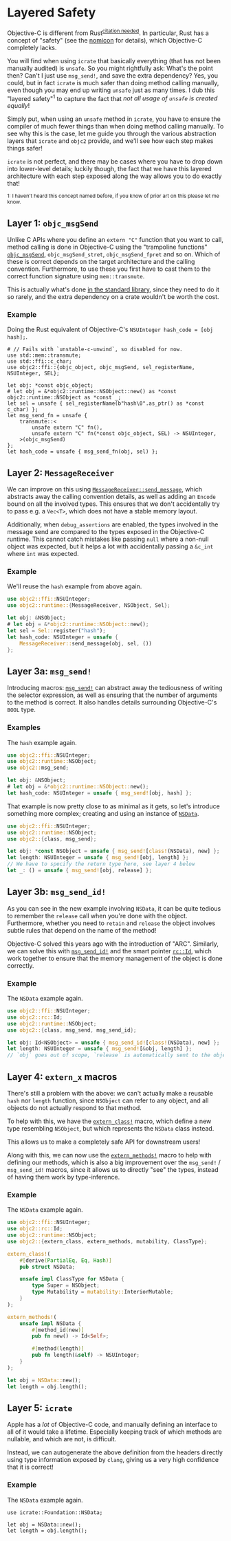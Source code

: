 # Layered Safety

Objective-C is different from Rust<sup>[citation needed]</sup>. In particular,
Rust has a concept of "safety" (see the [nomicon] for details), which
Objective-C completely lacks.

You will find when using `icrate` that basically everything (that has not been
manually audited) is `unsafe`. So you might rightfully ask: What's the point
then? Can't I just use `msg_send!`, and save the extra dependency?
Yes, you could, but in fact `icrate` is much safer than doing method calling
manually, even though you may end up writing `unsafe` just as many times. I
dub this "layered safety"<sup>1</sup> to capture the fact that _not all usage
of `unsafe` is created equally_!

Simply put, when using an `unsafe` method in `icrate`, you have to ensure the
compiler of much fewer things than when doing method calling manually.
To see why this is the case, let me guide you through the various abstraction
layers that `icrate` and `objc2` provide, and we'll see how each step makes
things safer!

`icrate` is not perfect, and there may be cases where you have to drop down
into lower-level details; luckily though, the fact that we have this layered
architecture with each step exposed along the way allows you to do exactly
that!

<sup>1: I haven't heard this concept named before, if you know of prior art on this please let me know.</sup>

[citation needed]: https://xkcd.com/285/
[nomicon]: https://doc.rust-lang.org/nomicon/intro.html


## Layer 1: `objc_msgSend`

Unlike C APIs where you define an `extern "C"` function that you want to call,
method calling is done in Objective-C using the "trampoline functions"
[`objc_msgSend`], `objc_msgSend_stret`, `objc_msgSend_fpret` and so on.
Which of these is correct depends on the target architecture and the calling
convention. Furthermore, to use these you first have to cast them to the
correct function signature using `mem::transmute`.

This is actually what's done [in the standard library][std-objc], since they
need to do it so rarely, and the extra dependency on a crate wouldn't be worth
the cost.

[`objc_msgSend`]: crate::ffi::objc_msgSend
[std-objc]: https://github.com/rust-lang/rust/blob/aa0189170057a6b56f445f05b9840caf6f260212/library/std/src/sys/unix/args.rs#L196-L248


### Example

Doing the Rust equivalent of Objective-C's `NSUInteger hash_code = [obj hash];`.

```rust, ignore
# // Fails with `unstable-c-unwind`, so disabled for now.
use std::mem::transmute;
use std::ffi::c_char;
use objc2::ffi::{objc_object, objc_msgSend, sel_registerName, NSUInteger, SEL};

let obj: *const objc_object;
# let obj = &*objc2::runtime::NSObject::new() as *const objc2::runtime::NSObject as *const _;
let sel = unsafe { sel_registerName(b"hash\0".as_ptr() as *const c_char) };
let msg_send_fn = unsafe {
    transmute::<
        unsafe extern "C" fn(),
        unsafe extern "C" fn(*const objc_object, SEL) -> NSUInteger,
    >(objc_msgSend)
};
let hash_code = unsafe { msg_send_fn(obj, sel) };
```


## Layer 2: `MessageReceiver`

We can improve on this using [`MessageReceiver::send_message`], which
abstracts away the calling convention details, as well as adding an `Encode`
bound on all the involved types. This ensures that we don't accidentally try
to pass e.g. a `Vec<T>`, which does not have a stable memory layout.

Additionally, when `debug_assertions` are enabled, the types involved in the
message send are compared to the types exposed in the Objective-C runtime.
This cannot catch mistakes like passing `null` where a non-null object was
expected, but it helps a lot with accidentally passing a `&c_int` where `int`
was expected.

[`MessageReceiver::send_message`]: crate::runtime::MessageReceiver::send_message


### Example

We'll reuse the `hash` example from above again.

```rust
use objc2::ffi::NSUInteger;
use objc2::runtime::{MessageReceiver, NSObject, Sel};

let obj: &NSObject;
# let obj = &*objc2::runtime::NSObject::new();
let sel = Sel::register("hash");
let hash_code: NSUInteger = unsafe {
    MessageReceiver::send_message(obj, sel, ())
};
```


## Layer 3a: `msg_send!`

Introducing macros: [`msg_send!`] can abstract away the tediousness of writing
the selector expression, as well as ensuring that the number of arguments to
the method is correct. It also handles details surrounding Objective-C's
`BOOL` type.

[`msg_send!`]: crate::msg_send


### Examples

The `hash` example again.

```rust
use objc2::ffi::NSUInteger;
use objc2::runtime::NSObject;
use objc2::msg_send;

let obj: &NSObject;
# let obj = &*objc2::runtime::NSObject::new();
let hash_code: NSUInteger = unsafe { msg_send![obj, hash] };
```

That example is now pretty close to as minimal as it gets, so let's introduce
something more complex; creating and using an instance of [`NSData`].

```rust
use objc2::ffi::NSUInteger;
use objc2::runtime::NSObject;
use objc2::{class, msg_send};

let obj: *const NSObject = unsafe { msg_send![class!(NSData), new] };
let length: NSUInteger = unsafe { msg_send![obj, length] };
// We have to specify the return type here, see layer 4 below
let _: () = unsafe { msg_send![obj, release] };
```

[`NSData`]: https://developer.apple.com/documentation/foundation/nsdata?language=objc


## Layer 3b: `msg_send_id!`

As you can see in the new example involving `NSData`, it can be quite tedious
to remember the `release` call when you're done with the object. Furthermore,
whether you need to `retain` and `release` the object involves subtle rules
that depend on the name of the method!

Objective-C solved this years ago with the introduction of "ARC". Similarly,
we can solve this with [`msg_send_id!`] and the smart pointer [`rc::Id`],
which work together to ensure that the memory management of the object is done
correctly.

[`msg_send_id!`]: crate::msg_send_id
[`rc::Id`]: crate::rc::Id


### Example

The `NSData` example again.

```rust
use objc2::ffi::NSUInteger;
use objc2::rc::Id;
use objc2::runtime::NSObject;
use objc2::{class, msg_send, msg_send_id};

let obj: Id<NSObject> = unsafe { msg_send_id![class!(NSData), new] };
let length: NSUInteger = unsafe { msg_send![&obj, length] };
// `obj` goes out of scope, `release` is automatically sent to the object
```


## Layer 4: `extern_x` macros

There's still a problem with the above: we can't actually make a reusable
`hash` nor `length` function, since `NSObject` can refer to any object, and
all objects do not actually respond to that method.

To help with this, we have the [`extern_class!`] macro, which define a new
type resembling `NSObject`, but which represents the `NSData` class instead.

This allows us to make a completely safe API for downstream users!

Along with this, we can now use the [`extern_methods!`] macro to help with
defining our methods, which is also a big improvement over the `msg_send!` /
`msg_send_id!` macros, since it allows us to directly "see" the types, instead
of having them work by type-inference.

[`extern_class!`]: crate::extern_class
[`extern_methods!`]: crate::extern_methods


### Example

The `NSData` example again.

```rust
use objc2::ffi::NSUInteger;
use objc2::rc::Id;
use objc2::runtime::NSObject;
use objc2::{extern_class, extern_methods, mutability, ClassType};

extern_class!(
    #[derive(PartialEq, Eq, Hash)]
    pub struct NSData;

    unsafe impl ClassType for NSData {
        type Super = NSObject;
        type Mutability = mutability::InteriorMutable;
    }
);

extern_methods!(
    unsafe impl NSData {
        #[method_id(new)]
        pub fn new() -> Id<Self>;

        #[method(length)]
        pub fn length(&self) -> NSUInteger;
    }
);

let obj = NSData::new();
let length = obj.length();
```


## Layer 5: `icrate`

Apple has a _lot_ of Objective-C code, and manually defining an interface to
all of it would take a lifetime. Especially keeping track of which methods are
nullable, and which are not, is difficult.

Instead, we can autogenerate the above definition from the headers directly
using type information exposed by `clang`, giving us a very high confidence
that it is correct!


### Example

The `NSData` example again.

```rust, ignore
use icrate::Foundation::NSData;

let obj = NSData::new();
let length = obj.length();
```
